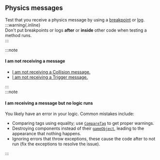 ## Physics messages

Test that you receive a physics message by using a [breakpoint](Debugging/Debugger.md) or [log](Debugging/Logging/How-to.md).  
:::warning{.inline}  
Don't put breakpoints or logs **after** or **inside** other code when testing a method runs.  
:::

:::note
#### I am not receiving a message
- [I am not receiving a Collision message.](Physics%20Messages/1%20Collision%20Messages.md)
- [I am not receiving a Trigger message.](Physics%20Messages/1%20Trigger%20Messages.md)

:::  
:::note
#### I am receiving a message but no logic runs
You likely have an error in your logic. Common mistakes include:  
- Comparing tags using equality; use [`CompareTag`](https://docs.unity3d.com/ScriptReference/GameObject.CompareTag.html) to get proper warnings.
- Destroying components instead of their [`gameObject`](https://docs.unity3d.com/ScriptReference/Component-gameObject.html), leading to the appearance that nothing happens.
- Ignoring errors that throw exceptions, these cause the code after to not run (fix the exceptions to resolve the issue).

:::